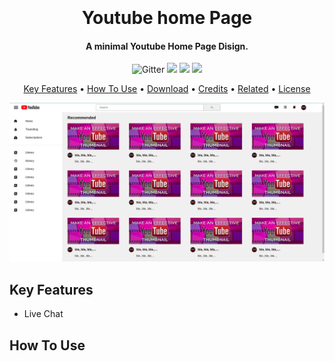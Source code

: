 
<h1 align="center">
  <br>
  <br>
  Youtube home Page
  <br>
</h1>

<h4 align="center">A minimal Youtube Home Page Disign.</h4>

<p align="center">
    <img src="https://badge.fury.io/js/electron-markdownify.svg"
         alt="Gitter">
  <img src="https://badges.gitter.im/amitmerchant1990/electron-markdownify.svg">
  <img src="https://img.shields.io/badge/SayThanks.io-%E2%98%BC-1EAEDB.svg">
  <img src="https://img.shields.io/badge/$-donate-ff69b4.svg?maxAge=2592000&amp;style=flat">

</p>

<p align="center">
  <a href="#key-features">Key Features</a> •
  <a href="#how-to-use">How To Use</a> •
  <a href="#download">Download</a> •
  <a href="#credits">Credits</a> •
  <a href="#related">Related</a> •
  <a href="#license">License</a>
</p>

![screenshot](https://github.com/arifzaidpp/youtube-home/blob/master/Screenshot.png)

## Key Features

* Live Chat

## How To Use
